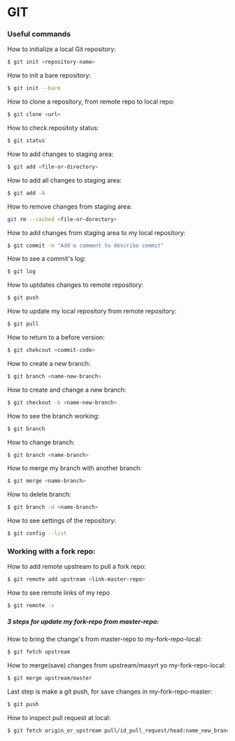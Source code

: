 # GIT

### Useful commands

How to initialize a local Git repository:

```bash
$ git init <repository-name>
```

How to init a bare repository:

```bash
$ git init --bare
```

How to clone a repository, from remote repo to local repo:

```bash
$ git clone <url>
```

How to check repositoty status:

```bash
$ git status
```

How to add changes to staging area:

```bash
$ git add <file-or-directory>
```

How to add all changes to staging area:

```bash
$ git add -A
```
How to remove changes from staging area:

```bash
git rm --cached <file-or-dorectory>
```

How to add changes from staging area to my local repository:

```bash
$ git commit -m "Add a comment to describe commit"
```

How to see a commit's log:

```bash
$ git log
```

How to uptdates changes to remote repository:

```bash
$ git push
```

How to update my local repository from remote repository:

```bash
$ git pull
```

How to return to a before version:

```bash
$ git chekcout <commit-code>
```

How to create a new branch:

```bash
$ git branch <name-new-branch>
```

How to create and change a new branch:

```bash
$ git checkout -b <name-new-branch>
```

How to see the branch working:

```bash
$ git branch
```

How to change branch:

```bash
$ git branch <name-branch>
```

How to merge my branch with another branch:

```bash
$ git merge <name-branch> 
```

How to delete branch:

```bash
$ git branch -d <name-branch>
```

How to see settings of the repository:

```bash
$ git config --list
```

### Working with a fork repo:

How to add remote upstream to pull a fork repo:

```bash
$ git remote add upstream <link-master-repo>
```

How to see remote links of my repo

```bash
$ git remote -v
```

##### 3 steps for update my fork-repo from master-repo:

How to bring the change's from master-repo to my-fork-repo-local:

```bash
$ git fetch upstream
```

How to merge(save) changes from upstream/masyrt yo my-fork-repo-local:

```bash
$ git merge upstream/master
```

Last step is make a git push, for save changes in my-fork-repo-master:

```bash
$ git push
```

How to inspect pull request at local:

```bash
$ git fetch origin_or_upstream pull/id_pull_request/head:name_new_branch
```
